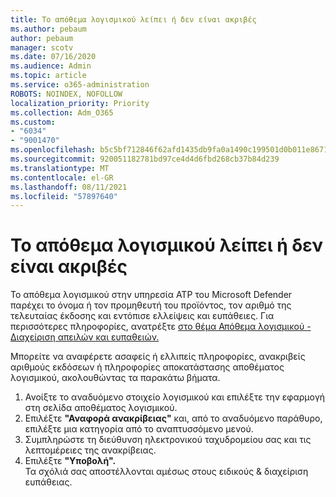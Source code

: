 ```yaml
---
title: Το απόθεμα λογισμικού λείπει ή δεν είναι ακριβές
ms.author: pebaum
author: pebaum
manager: scotv
ms.date: 07/16/2020
ms.audience: Admin
ms.topic: article
ms.service: o365-administration
ROBOTS: NOINDEX, NOFOLLOW
localization_priority: Priority
ms.collection: Adm_O365
ms.custom:
- "6034"
- "9001470"
ms.openlocfilehash: b5c5bf712846f62afd1435db9fa0a1490c199501d0b011e867103516770fcbfd
ms.sourcegitcommit: 920051182781bd97ce4d4d6fbd268cb37b84d239
ms.translationtype: MT
ms.contentlocale: el-GR
ms.lasthandoff: 08/11/2021
ms.locfileid: "57897640"
---
```

# <a name="software-inventory-is-missing-or-inaccurate"></a>Το απόθεμα λογισμικού λείπει ή δεν είναι ακριβές

Το απόθεμα λογισμικού στην υπηρεσία ATP του Microsoft Defender παρέχει το όνομα ή τον προμηθευτή του προϊόντος, τον αριθμό της τελευταίας έκδοσης και εντόπισε ελλείψεις και ευπάθειες. Για περισσότερες πληροφορίες, ανατρέξτε [στο θέμα Απόθεμα λογισμικού - Διαχείριση απειλών και ευπαθειών.](https://docs.microsoft.com/windows/security/threat-protection/microsoft-defender-atp/tvm-software-inventory)

Μπορείτε να αναφέρετε ασαφείς ή ελλιπείς πληροφορίες, ανακριβείς αριθμούς εκδόσεων ή πληροφορίες αποκατάστασης αποθέματος λογισμικού, ακολουθώντας τα παρακάτω βήματα.  

1. Ανοίξτε το αναδυόμενο στοιχείο λογισμικού και επιλέξτε την εφαρμογή στη σελίδα αποθέματος λογισμικού.
2. Επιλέξτε **"Αναφορά ανακρίβειας"** και, από το αναδυόμενο παράθυρο, επιλέξτε μια κατηγορία από το αναπτυσσόμενο μενού.
3. Συμπληρώστε τη διεύθυνση ηλεκτρονικού ταχυδρομείου σας και τις λεπτομέρειες της ανακρίβειας.
4. Επιλέξτε **"Υποβολή".**</br>
    Τα σχόλιά σας αποστέλλονται αμέσως στους ειδικούς & διαχείριση ευπάθειας.